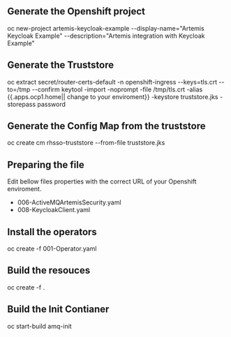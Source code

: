 
## Generate the Openshift project 

oc new-project artemis-keycloak-example --display-name="Artemis Keycloak Example" --description="Artemis integration with Keycloak Example"

## Generate the Truststore

oc extract secret/router-certs-default -n openshift-ingress --keys=tls.crt --to=/tmp --confirm
keytool -import -noprompt -file /tmp/tls.crt -alias {{.apps.ocp1.home|| change to your enviroment}} -keystore truststore.jks -storepass password

## Generate the Config Map from the truststore

oc create cm rhsso-truststore --from-file truststore.jks

## Preparing the file

Edit bellow files properties with the correct URL of your Openshift enviroment. 

- 006-ActiveMQArtemisSecurity.yaml
- 008-KeycloakClient.yaml

## Install the operators

oc create -f 001-Operator.yaml

## Build the resouces

oc create -f .

## Build the Init Contianer

oc start-build amq-init